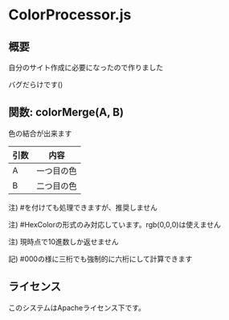 # ColorProcessor.js
## 概要
自分のサイト作成に必要になったので作りました

バグだらけです()
## 関数: colorMerge(A, B)
色の結合が出来ます

| 引数 | 内容 |
| ---- | ---- |
| A | 一つ目の色 |
| B | 二つ目の色 |

注) #を付けても処理できますが、推奨しません

注) #HexColorの形式のみ対応しています。rgb(0,0,0)は使えません

注) 現時点で10進数しか返せません

記) #000の様に三桁でも強制的に六桁にして計算できます
## ライセンス
このシステムはApacheライセンス下です。